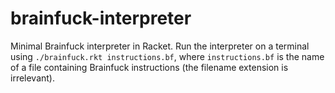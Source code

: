 # brainfuck-interpreter
Minimal Brainfuck interpreter in Racket. Run the interpreter on a terminal using `./brainfuck.rkt instructions.bf`, where `instructions.bf` is the name of a file containing Brainfuck instructions (the filename extension is irrelevant).

